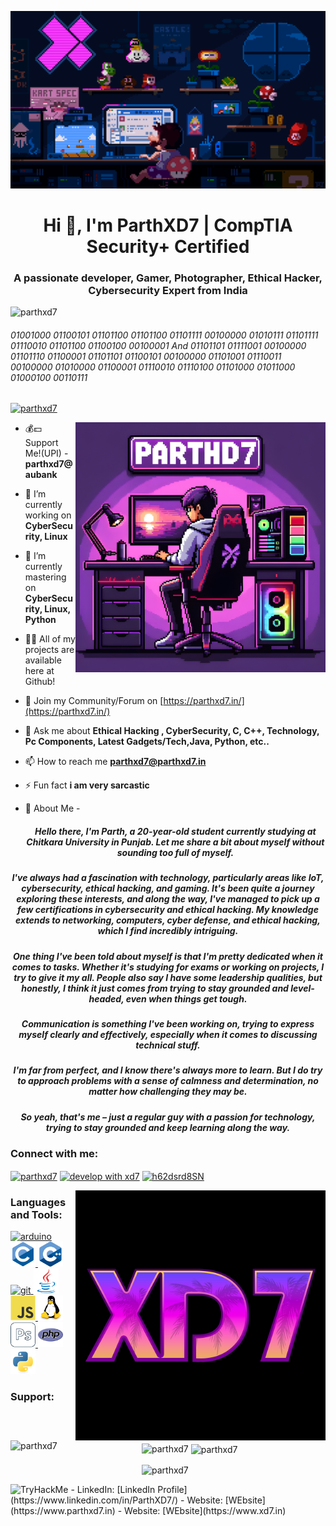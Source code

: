 [![MasterHead](https://github.com/ParthXD7/ParthXD7/blob/main/225813708-98b745f2-7d22-48cf-9150-083f1b00d6c9.gif)](https://parthxd7.io)

<h1 align="center">Hi 👋, I'm ParthXD7 | CompTIA Security+ Certified</h1>

<h3 align="center">A passionate developer, Gamer, Photographer, Ethical Hacker, Cybersecurity Expert from India</h3>
<p align="left"> <img src="https://komarev.com/ghpvc/?username=parthxd7&label=Profile%20views&color=0e75b6&style=flat" alt="parthxd7" /> </p>
<h6>01001000 01100101 01101100 01101100 01101111 00100000 01010111 01101111 01110010 01101100 01100100 00100001 And 01101101 01111001 00100000 01101110 01100001 01101101 01100101 00100000 01101001 01110011 00100000 01010000 01100001 01110010 01110100 01101000 01011000 01000100 00110111</h6>
<p align="left"> <a href="https://github.com/ryo-ma/github-profile-trophy"><img src="https://github-profile-trophy.vercel.app/?username=parthxd7" alt="parthxd7" /></a> </p>
<img align="right" alt="Coding" width="400" src="https://github.com/ParthXD7/ParthXD7/blob/main/banner.jpg">

- 💰💵 Support Me!(UPI) - **parthxd7@aubank**

- 🔭 I’m currently working on **CyberSecurity, Linux**

- 🌱 I’m currently mastering on **CyberSecurity, Linux, Python**

- 👨‍💻 All of my projects are available here at Github!

- 📝 Join my Community/Forum on [https://parthxd7.in/](https://parthxd7.in/)

- 💬 Ask me about **Ethical Hacking , CyberSecurity, C, C++, Technology, Pc Components, Latest Gadgets/Tech,Java, Python, etc..**

- 📫 How to reach me **parthxd7@parthxd7.in**

- ⚡ Fun fact **i am very sarcastic**

- 🧾 About Me - <h5 align="center"> Hello there, I'm Parth, a 20-year-old student currently studying at Chitkara University in Punjab. Let me share a bit about myself without sounding too full of myself.</h5>

<h5 align="center">I've always had a fascination with technology, particularly areas like IoT, cybersecurity, ethical hacking, and gaming. It's been quite a journey exploring these interests, and along the way, I've managed to pick up a few certifications in cybersecurity and ethical hacking. My knowledge extends to networking, computers, cyber defense, and ethical hacking, which I find incredibly intriguing.</h5>

<h5 align="center">One thing I've been told about myself is that I'm pretty dedicated when it comes to tasks. Whether it's studying for exams or working on projects, I try to give it my all. People also say I have some leadership qualities, but honestly, I think it just comes from trying to stay grounded and level-headed, even when things get tough.</h5>

<h5 align="center">Communication is something I've been working on, trying to express myself clearly and effectively, especially when it comes to discussing technical stuff.</h5>

<h5 align="center">I'm far from perfect, and I know there's always more to learn. But I do try to approach problems with a sense of calmness and determination, no matter how challenging they may be.</h5>

<h5 align="center">So yeah, that's me – just a regular guy with a passion for technology, trying to stay grounded and keep learning along the way.</h5>



<h3 align="left">Connect with me:</h3>
<p align="left">
<a href="https://instagram.com/parthxd7" target="blank"><img align="center" src="https://raw.githubusercontent.com/rahuldkjain/github-profile-readme-generator/master/src/images/icons/Social/instagram.svg" alt="parthxd7" height="30" width="40" /></a>
<a href="https://www.youtube.com/@parthxd7" target="blank"><img align="center" src="https://raw.githubusercontent.com/rahuldkjain/github-profile-readme-generator/master/src/images/icons/Social/youtube.svg" alt="develop with xd7" height="30" width="40" /></a>
<a href="https://discord.gg/h62dsrd8SN" target="blank"><img align="center" src="https://raw.githubusercontent.com/rahuldkjain/github-profile-readme-generator/master/src/images/icons/Social/discord.svg" alt="h62dsrd8SN" height="30" width="40" /></a>
</p>
<img align="right" alt="Coding" width="400" src="https://github.com/ParthXD7/ParthXD7/blob/main/logoxd7.jpg">

<h3 align="left">Languages and Tools:</h3>
<p align="left"> <a href="https://www.arduino.cc/" target="_blank" rel="noreferrer"> <img src="https://cdn.worldvectorlogo.com/logos/arduino-1.svg" alt="arduino" width="40" height="40"/> </a> <a href="https://www.cprogramming.com/" target="_blank" rel="noreferrer"> <img src="https://raw.githubusercontent.com/devicons/devicon/master/icons/c/c-original.svg" alt="c" width="40" height="40"/> </a> <a href="https://www.w3schools.com/cpp/" target="_blank" rel="noreferrer"> <img src="https://raw.githubusercontent.com/devicons/devicon/master/icons/cplusplus/cplusplus-original.svg" alt="cplusplus" width="40" height="40"/> </a> <a href="https://git-scm.com/" target="_blank" rel="noreferrer"> <img src="https://www.vectorlogo.zone/logos/git-scm/git-scm-icon.svg" alt="git" width="40" height="40"/> </a> <a href="https://www.java.com" target="_blank" rel="noreferrer"> <img src="https://raw.githubusercontent.com/devicons/devicon/master/icons/java/java-original.svg" alt="java" width="40" height="40"/> </a> <a href="https://developer.mozilla.org/en-US/docs/Web/JavaScript" target="_blank" rel="noreferrer"> <img src="https://raw.githubusercontent.com/devicons/devicon/master/icons/javascript/javascript-original.svg" alt="javascript" width="40" height="40"/> </a> <a href="https://www.linux.org/" target="_blank" rel="noreferrer"> <img src="https://raw.githubusercontent.com/devicons/devicon/master/icons/linux/linux-original.svg" alt="linux" width="40" height="40"/> </a> <a href="https://www.photoshop.com/en" target="_blank" rel="noreferrer"> <img src="https://raw.githubusercontent.com/devicons/devicon/master/icons/photoshop/photoshop-line.svg" alt="photoshop" width="40" height="40"/> </a> <a href="https://www.php.net" target="_blank" rel="noreferrer"> <img src="https://raw.githubusercontent.com/devicons/devicon/master/icons/php/php-original.svg" alt="php" width="40" height="40"/> </a> <a href="https://www.python.org" target="_blank" rel="noreferrer"> <img src="https://raw.githubusercontent.com/devicons/devicon/master/icons/python/python-original.svg" alt="python" width="40" height="40"/> </a> </p>

<h3 align="left">Support:</h3>
<p><a href="https://www.buymeacoffee.com/parthxd7"> <img align="left" src="https://cdn.buymeacoffee.com/buttons/v2/default-yellow.png" height="50" width="210" alt="parthxd7" /></a></p><br><br>


<p><img align="left" src="https://github-readme-stats.vercel.app/api/top-langs?username=parthxd7&show_icons=true&theme=tokyonight&locale=en&layout=compact" alt="parthxd7" /></p>

<p>&nbsp;<img align="center" src="https://github-readme-stats.vercel.app/api?username=parthxd7&show_icons=true&theme=tokyonight&locale=en" alt="parthxd7" /></p>

<p><img align="center" src="https://github-readme-streak-stats.herokuapp.com/?user=parthxd7&theme=tokyonight" alt="parthxd7" /></p>

<img src="https://tryhackme-badges.s3.amazonaws.com/parthxd7.png" alt="TryHackMe">
- LinkedIn: [LinkedIn Profile](https://www.linkedin.com/in/ParthXD7/)
- Website: [WEbsite](https://www.parthxd7.in)
- Website: [WEbsite](https://www.xd7.in)

